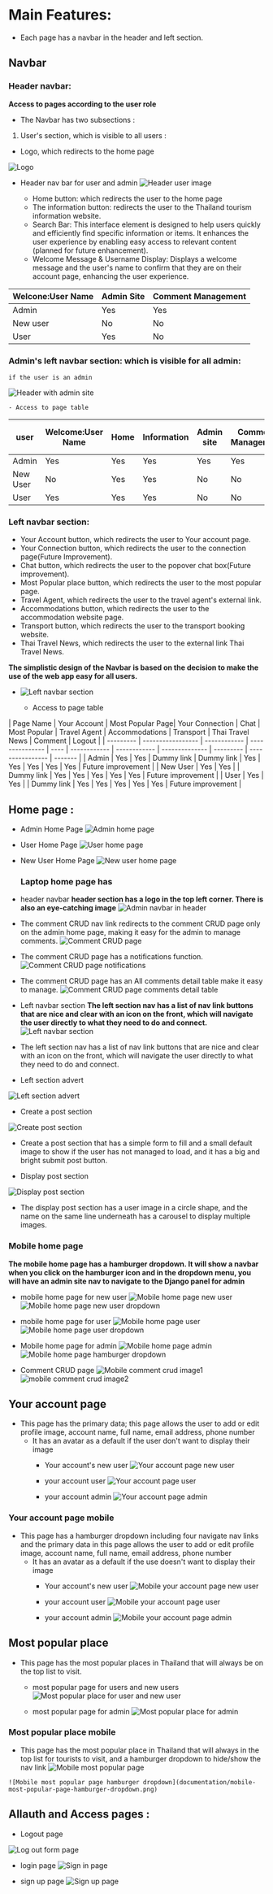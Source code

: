 # Main Features:
  - Each page has a navbar in the header and left section.

  ## Navbar 
  ### Header navbar:
  **Access to pages according to the user role**
  - The Navbar has two subsections :
1. User's section, which is visible to all users :
  - Logo, which redirects to the home page
     
  ![Logo](documentation/logo-in-header.png)

  - Header nav bar for user and admin
  ![Header user image](documentation/header-laptop-image.png)


    - Home button: which redirects the user to the home page
    - The information button: redirects the user to the Thailand tourism information website.
    - Search Bar: This interface element is designed to help users quickly and efficiently find specific information or items. It enhances the user experience by enabling easy access to relevant content (planned for future enhancement).
    - Welcome Message & Username Display: Displays a welcome message and the user's name to confirm that they are on their account page, enhancing the user experience.

  | Welcone:User Name | Admin Site | Comment Management |
  | ------- | --------- | ------- |
  | Admin | Yes | Yes | Yes |
  | New user | No | No | No | 
  | User | Yes | No| No| 

### Admin's left navbar section: which is visible for all admin:
    if the user is an admin 

   ![Header with admin site](documentation/admin-left-section-image.png)


    - Access to page table




  | user | Welcome:User Name | Home | Information | Admin site | Comment Management | Profile | Your Connection | Chat | Most Popular Place | Travel Agent | Accommodations | Transport | Thai Travel News | Logout |
  | --------- | ---- | ------- | ----- | ------ | ------- | -------- | ------- | ------ | ----- | ----- | ---- | ---- | ------ | -----|
  | Admin | Yes | Yes | Yes | Yes | Yes | Yes | Yes | Yes | Yes | Yes | Yes | Yes | Yes | Yes |
  | New User | No | Yes | Yes | No | No | Yes | Yes | Yes | Yes | Yes | Yes | Yes | Yes | Yes | 
  | User | Yes | Yes | Yes | No | No | Yes | Yes | Yes | Yes | Yes | Yes | Yes | Yes | Yes |

 
  ### Left navbar section:
  - Your Account button, which redirects the user to Your account page.
  - Your Connection button, which redirects the user to the connection page(Future Improvement).
  - Chat button, which redirects the user to the popover chat box(Future improvement).
  - Most Popular place button, which redirects the user to the most popular page.
  - Travel Agent, which redirects the user to the travel agent's external link.
  - Accommodations button, which redirects the user to the accommodation website page.
  - Transport button, which redirects the user to the transport booking website.
  - Thai Travel News, which redirects the user to the external link Thai Travel News.

**The simplistic design of the Navbar is based on the decision to make the use of the web app easy for all users.**

  - ![Left navbar section](documentation/left-nav.png)


    - Access to page table

      
| Page Name | Your Account | Most Popular Page| Your Connection | Chat | Most Popular | Travel Agent | Accommodations | Transport | Thai Travel News | Comment | Logout |
| --------- | ----------------- | ------------ | --------------- | ---- | ------------ | ------------ | -------------- | --------- | ---------------- | ------- |
| Admin      | Yes               | Yes       | Dummy link       | Dummy link   | Yes | Yes | Yes | Yes | Yes |  Future improvement  |
| New User      | Yes               | Yes       |         | Dummy link   | Yes | Yes | Yes | Yes | Yes |  Future improvement |
| User      | Yes               | Yes       |         | Dummy link   | Yes | Yes | Yes | Yes | Yes |  Future improvement |


## Home page :
- Admin Home Page
![Admin home page](documentation/home-page-image1.png)

- User Home Page
![User home page](documentation/home-page-user.png)

- New User Home Page
![New user home page](documentation/new-user-home-page.png)
  ### Laptop home page has 
- header navbar
  **header section has a logo in the top left corner. There is also an eye-catching image**
  ![Admin navbar in header](documentation/header-admin-image.png)

- The comment CRUD nav link redirects to the comment CRUD page only on the admin home page, making it easy for the admin to manage comments.
  ![Comment CRUD page](documentation/comment-crud-page.png)
 - The comment CRUD page has a notifications function.
 ![Comment CRUD page notifications](documentation/comment-crud-page-notification.png)
  - The comment CRUD page has an All comments detail table make it easy to manage.
 ![Comment CRUD page comments detail table](documentation/comment-crud-table-detail.png)

  - Left navbar section
  **The left section nav has a list of nav link buttons that are nice and clear with an icon on the front, which will navigate the user directly to what they need to do and connect.**
  ![Left navbar section](documentation/left-nav.png)
  - The left section nav has a list of nav link buttons that are nice and clear with an icon on the front, which will navigate the user directly to what they need to do and connect. 

  - Left section advert

  ![Left section advert](documentation/left-section-advert.png)

  - Create a post section

  ![Create post section](images/create-post-section.png)

  - Create a post section that has a simple form to fill and a small default image to show if the user has not managed to load, and it has a big and bright submit post button.

  - Display post section

  ![Display post section](documentation/display-post-section.png)

  - The display post section has a user image in a circle shape, and the name on the same line underneath has a carousel to display multiple images.
  
### Mobile home page
  **The mobile home page has a hamburger dropdown. It will show a navbar when you click on the hamburger icon and in the dropdown menu, you will have an admin site nav to navigate to the Django panel for admin**
  - mobile home page for new user
  ![Mobile home page new user](documentation/mobile-home-page-new-user.png)
  ![Mobile home page new user dropdown](documentation/mobile-home-page-new-user-dropdown.png)

  - mobile home page for user
  ![Mobile home page user](documentation/mobile-home-page-user.png)
  ![Mobile home page user dropdown](documentation/mobile-home-page-user-dropdown.png)

  - Mobile home page for admin
  ![Mobile home page admin](documentation/mobile-home-page-hamburger.png)
  ![Mobile home page hamburger dropdown](documentation/mobile-home-page-hamburger-dropdown.png)

  - Comment CRUD page
  ![Mobile comment crud image1](documentation/mobile-comment-crud-image1.png)
  ![mobile comment crud image2](documentation/mobile-comment-crud-image2.png)


 ## Your account page
  - This page has the primary data; this page allows the user to add or edit profile image, account name, full name, email address, phone number 
    - It has an avatar as a default if the user don't want to display their image
      - Your account's new user
      ![Your account page new user](documentation/your-account-page-new-user.png)

      - your account user
      ![Your account page user](documentation/your-account-page-user.png)

      - your account admin
      ![Your account page admin](documentation/your-account-page-admin.png)
### Your account page mobile
 - This page has a hamburger dropdown including four navigate nav links and the primary data in this page allows the user to add or edit profile image, account name, full name, email address, phone number 
    - It has an avatar as a default if the use doesn't want to display their image
      - Your account's new user
      ![Mobile your account page new user](documentation/mobile-your-account-page-new-user.png)

      - your account user
      ![Mobile your account page user](documentation/mobile-your-account-page-user.png)

      - your account admin
      ![Mobile your account page admin](documentation/mobile-your-account-page-admin.png)

## Most popular place
  - This page has the most popular places in Thailand that will always be on the top list to visit.
      - most popular page for users and new users
  ![Most popular place for user and new user](documentation/most-popular-page-user-and-new-user.png)

       - most popular page for admin
  ![Most popular place for admin](documentation/most-popular-page-admin.png)


  ### Most popular place mobile
   - This page has the most popular place in Thailand that will always in the top list for tourists to visit, and a hamburger dropdown to hide/show the nav link
    ![Mobile most popular page](documentation/mobile-most-popular-page-.png)

    ![Mobile most popular page hamburger dropdown](documentation/mobile-most-popular-page-hamburger-dropdown.png)

## Allauth and Access pages :

  - Logout page
  
  ![Log out form page](documentation/logout-page-image.png)

  - login page
  ![Sign in page](documentation/sign-in-page.png)

  - sign up page
  ![Sign up page](documentation/sign-up-page.png)

